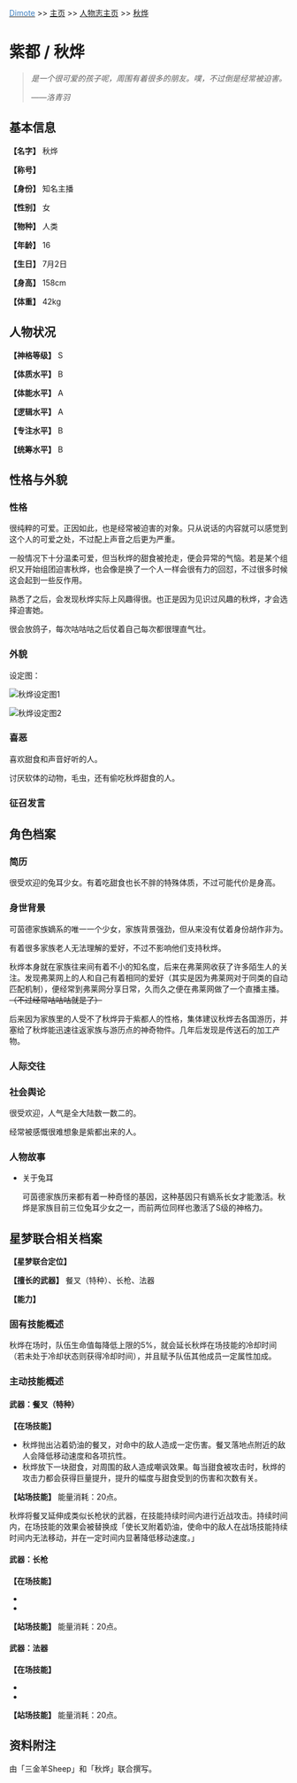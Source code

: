 <u><font color="#4080C0">Dimote</font></u> >> [主页](../../) >> [人物志主页]() >> [秋烨](qiuye.md)

# 紫都 / 秋烨

> *是一个很可爱的孩子呢，周围有着很多的朋友。噗，不过倒是经常被迫害。*
>
> ——*洛青羽*

## 基本信息

**【名字】** 秋烨

**【称号】**

**【身份】** 知名主播

**【性别】** 女

**【物种】** 人类

**【年龄】** 16

**【生日】** 7月2日

**【身高】** 158cm

**【体重】** 42kg

## 人物状况

**【神格等级】** S

**【体质水平】** B

**【体能水平】** A

**【逻辑水平】** A

**【专注水平】** B

**【统筹水平】** B

## 性格与外貌

### 性格

很纯粹的可爱。正因如此，也是经常被迫害的对象。只从说话的内容就可以感觉到这个人的可爱之处，不过配上声音之后更为严重。

一般情况下十分温柔可爱，但当秋烨的甜食被抢走，便会异常的气恼。若是某个组织又开始组团迫害秋烨，也会像是换了一个人一样会很有力的回怼，不过很多时候这会起到一些反作用。

熟悉了之后，会发现秋烨实际上风趣得很。也正是因为见识过风趣的秋烨，才会选择迫害她。

很会放鸽子，每次咕咕咕之后仗着自己每次都很理直气壮。

### 外貌

设定图：

![秋烨设定图1](../../image/qiuye_1.jpg)

![秋烨设定图2](../../image/qiuye_2.jpg)

### 喜恶

喜欢甜食和声音好听的人。

讨厌软体的动物，毛虫，还有偷吃秋烨甜食的人。

### 征召发言

## 角色档案

### 简历

很受欢迎的兔耳少女。有着吃甜食也长不胖的特殊体质，不过可能代价是身高。

### 身世背景

可茵德家族嫡系的唯一一个少女，家族背景强劲，但从来没有仗着身份胡作非为。

有着很多家族老人无法理解的爱好，不过不影响他们支持秋烨。

秋烨本身就在家族往来间有着不小的知名度，后来在弗莱网收获了许多陌生人的关注。发现弗莱网上的人和自己有着相同的爱好（其实是因为弗莱网对于同类的自动匹配机制），便经常到弗莱网分享日常，久而久之便在弗莱网做了一个直播主播。~~（不过经常咕咕咕就是了）~~

后来因为家族里的人受不了秋烨异于紫都人的性格，集体建议秋烨去各国游历，并塞给了秋烨能迅速往返家族与游历点的神奇物件。几年后发现是传送石的加工产物。

### 人际交往

### 社会舆论

很受欢迎，人气是全大陆数一数二的。

经常被感慨很难想象是紫都出来的人。

### 人物故事

- 关于兔耳

    可茵德家族历来都有着一种奇怪的基因，这种基因只有嫡系长女才能激活。秋烨是家族目前三位兔耳少女之一，而前两位同样也激活了S级的神格力。

## 星梦联合相关档案

**【星梦联合定位】**

**【擅长的武器】** 餐叉（特种）、长枪、法器

**【能力】**

### 固有技能概述

秋烨在场时，队伍生命值每降低上限的5%，就会延长秋烨在场技能的冷却时间（若未处于冷却状态则获得冷却时间），并且赋予队伍其他成员一定属性加成。

### 主动技能概述

#### 武器：餐叉（特种）

**【在场技能】**

- 秋烨抛出沾着奶油的餐叉，对命中的敌人造成一定伤害。餐叉落地点附近的敌人会降低移动速度和各项抗性。
- 秋烨放下一块甜食，对周围的敌人造成嘲讽效果。每当甜食被攻击时，秋烨的攻击力都会获得巨量提升，提升的幅度与甜食受到的伤害和次数有关。

**【站场技能】** 能量消耗：20点。

秋烨将餐叉延伸成类似长枪状的武器，在技能持续时间内进行近战攻击。持续时间内，在场技能的效果会被替换成「使长叉附着奶油，使命中的敌人在战场技能持续时间内无法移动，并在一定时间内显著降低移动速度。」

#### 武器：长枪

**【在场技能】**

-
-

**【站场技能】** 能量消耗：20点。



#### 武器：法器

**【在场技能】**

-
-

**【站场技能】** 能量消耗：20点。



## 资料附注

由「三金羊Sheep」和「秋烨」联合撰写。

